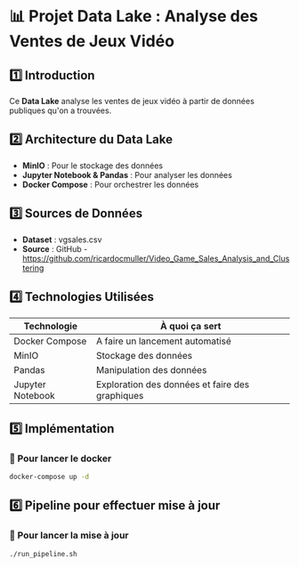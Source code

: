 # 📊 Projet Data Lake : Analyse des Ventes de Jeux Vidéo

## 1️⃣ Introduction
Ce **Data Lake** analyse les ventes de jeux vidéo à partir de données publiques qu'on a trouvées.

## 2️⃣ Architecture du Data Lake
- **MinIO** : Pour le stockage des données
- **Jupyter Notebook & Pandas** : Pour analyser les données
- **Docker Compose** : Pour orchestrer les données

## 3️⃣ Sources de Données
- **Dataset** : vgsales.csv
- **Source** : GitHub - https://github.com/ricardocmuller/Video_Game_Sales_Analysis_and_Clustering

## 4️⃣ Technologies Utilisées
| Technologie  | À quoi ça sert |
|-------------|------|
| Docker Compose | A faire un lancement automatisé |
| MinIO | Stockage des données |
| Pandas | Manipulation des données |
| Jupyter Notebook | Exploration des données et faire des graphiques |

## 5️⃣ Implémentation
### 🔹 Pour lancer le docker
```bash
docker-compose up -d
```

## 6️⃣ Pipeline pour effectuer mise à jour
### 🔹 Pour lancer la mise à jour
```bash
./run_pipeline.sh
